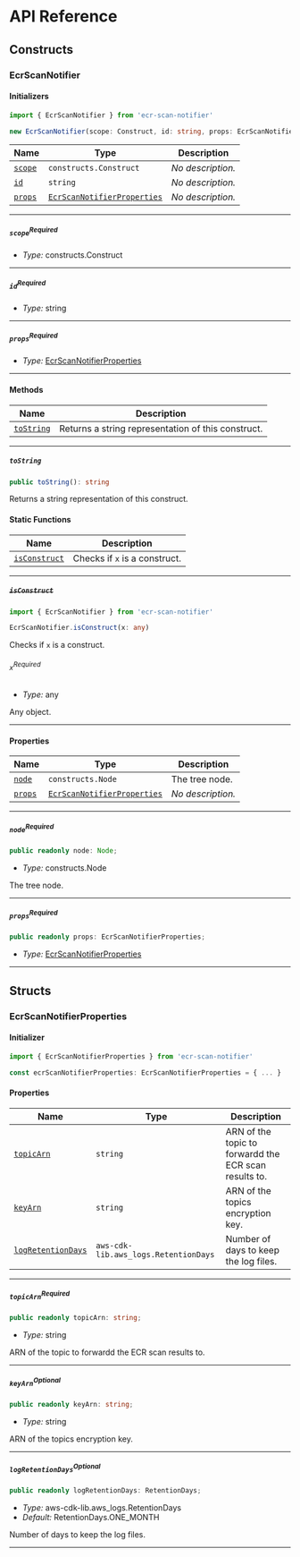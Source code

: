 # API Reference <a name="API Reference" id="api-reference"></a>

## Constructs <a name="Constructs" id="Constructs"></a>

### EcrScanNotifier <a name="EcrScanNotifier" id="ecr-scan-notifier.EcrScanNotifier"></a>

#### Initializers <a name="Initializers" id="ecr-scan-notifier.EcrScanNotifier.Initializer"></a>

```typescript
import { EcrScanNotifier } from 'ecr-scan-notifier'

new EcrScanNotifier(scope: Construct, id: string, props: EcrScanNotifierProperties)
```

| **Name** | **Type** | **Description** |
| --- | --- | --- |
| <code><a href="#ecr-scan-notifier.EcrScanNotifier.Initializer.parameter.scope">scope</a></code> | <code>constructs.Construct</code> | *No description.* |
| <code><a href="#ecr-scan-notifier.EcrScanNotifier.Initializer.parameter.id">id</a></code> | <code>string</code> | *No description.* |
| <code><a href="#ecr-scan-notifier.EcrScanNotifier.Initializer.parameter.props">props</a></code> | <code><a href="#ecr-scan-notifier.EcrScanNotifierProperties">EcrScanNotifierProperties</a></code> | *No description.* |

---

##### `scope`<sup>Required</sup> <a name="scope" id="ecr-scan-notifier.EcrScanNotifier.Initializer.parameter.scope"></a>

- *Type:* constructs.Construct

---

##### `id`<sup>Required</sup> <a name="id" id="ecr-scan-notifier.EcrScanNotifier.Initializer.parameter.id"></a>

- *Type:* string

---

##### `props`<sup>Required</sup> <a name="props" id="ecr-scan-notifier.EcrScanNotifier.Initializer.parameter.props"></a>

- *Type:* <a href="#ecr-scan-notifier.EcrScanNotifierProperties">EcrScanNotifierProperties</a>

---

#### Methods <a name="Methods" id="Methods"></a>

| **Name** | **Description** |
| --- | --- |
| <code><a href="#ecr-scan-notifier.EcrScanNotifier.toString">toString</a></code> | Returns a string representation of this construct. |

---

##### `toString` <a name="toString" id="ecr-scan-notifier.EcrScanNotifier.toString"></a>

```typescript
public toString(): string
```

Returns a string representation of this construct.

#### Static Functions <a name="Static Functions" id="Static Functions"></a>

| **Name** | **Description** |
| --- | --- |
| <code><a href="#ecr-scan-notifier.EcrScanNotifier.isConstruct">isConstruct</a></code> | Checks if `x` is a construct. |

---

##### ~~`isConstruct`~~ <a name="isConstruct" id="ecr-scan-notifier.EcrScanNotifier.isConstruct"></a>

```typescript
import { EcrScanNotifier } from 'ecr-scan-notifier'

EcrScanNotifier.isConstruct(x: any)
```

Checks if `x` is a construct.

###### `x`<sup>Required</sup> <a name="x" id="ecr-scan-notifier.EcrScanNotifier.isConstruct.parameter.x"></a>

- *Type:* any

Any object.

---

#### Properties <a name="Properties" id="Properties"></a>

| **Name** | **Type** | **Description** |
| --- | --- | --- |
| <code><a href="#ecr-scan-notifier.EcrScanNotifier.property.node">node</a></code> | <code>constructs.Node</code> | The tree node. |
| <code><a href="#ecr-scan-notifier.EcrScanNotifier.property.props">props</a></code> | <code><a href="#ecr-scan-notifier.EcrScanNotifierProperties">EcrScanNotifierProperties</a></code> | *No description.* |

---

##### `node`<sup>Required</sup> <a name="node" id="ecr-scan-notifier.EcrScanNotifier.property.node"></a>

```typescript
public readonly node: Node;
```

- *Type:* constructs.Node

The tree node.

---

##### `props`<sup>Required</sup> <a name="props" id="ecr-scan-notifier.EcrScanNotifier.property.props"></a>

```typescript
public readonly props: EcrScanNotifierProperties;
```

- *Type:* <a href="#ecr-scan-notifier.EcrScanNotifierProperties">EcrScanNotifierProperties</a>

---


## Structs <a name="Structs" id="Structs"></a>

### EcrScanNotifierProperties <a name="EcrScanNotifierProperties" id="ecr-scan-notifier.EcrScanNotifierProperties"></a>

#### Initializer <a name="Initializer" id="ecr-scan-notifier.EcrScanNotifierProperties.Initializer"></a>

```typescript
import { EcrScanNotifierProperties } from 'ecr-scan-notifier'

const ecrScanNotifierProperties: EcrScanNotifierProperties = { ... }
```

#### Properties <a name="Properties" id="Properties"></a>

| **Name** | **Type** | **Description** |
| --- | --- | --- |
| <code><a href="#ecr-scan-notifier.EcrScanNotifierProperties.property.topicArn">topicArn</a></code> | <code>string</code> | ARN of the topic to forwardd the ECR scan results to. |
| <code><a href="#ecr-scan-notifier.EcrScanNotifierProperties.property.keyArn">keyArn</a></code> | <code>string</code> | ARN of the topics encryption key. |
| <code><a href="#ecr-scan-notifier.EcrScanNotifierProperties.property.logRetentionDays">logRetentionDays</a></code> | <code>aws-cdk-lib.aws_logs.RetentionDays</code> | Number of days to keep the log files. |

---

##### `topicArn`<sup>Required</sup> <a name="topicArn" id="ecr-scan-notifier.EcrScanNotifierProperties.property.topicArn"></a>

```typescript
public readonly topicArn: string;
```

- *Type:* string

ARN of the topic to forwardd the ECR scan results to.

---

##### `keyArn`<sup>Optional</sup> <a name="keyArn" id="ecr-scan-notifier.EcrScanNotifierProperties.property.keyArn"></a>

```typescript
public readonly keyArn: string;
```

- *Type:* string

ARN of the topics encryption key.

---

##### `logRetentionDays`<sup>Optional</sup> <a name="logRetentionDays" id="ecr-scan-notifier.EcrScanNotifierProperties.property.logRetentionDays"></a>

```typescript
public readonly logRetentionDays: RetentionDays;
```

- *Type:* aws-cdk-lib.aws_logs.RetentionDays
- *Default:* RetentionDays.ONE_MONTH

Number of days to keep the log files.

---



